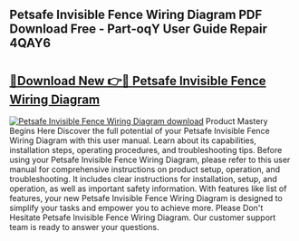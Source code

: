 ## Petsafe Invisible Fence Wiring Diagram PDF Download Free - Part-oqY User Guide Repair 4QAY6

# <h2><a href="http://dftosfs.blite.top/?on=Petsafe+Invisible+Fence+Wiring+Diagram">🔗Download New 👉🔴 Petsafe Invisible Fence Wiring Diagram</a></h2>

[![Petsafe Invisible Fence Wiring Diagram download](https://i.imgur.com/lujVjoI.png)](http://dftosfs.blite.top/?on=Petsafe+Invisible+Fence+Wiring+Diagram)
Product Mastery Begins Here Discover the full potential of your Petsafe Invisible Fence Wiring Diagram with this user manual. Learn about its capabilities, installation steps, operating procedures, and troubleshooting tips. Before using your Petsafe Invisible Fence Wiring Diagram, please refer to this user manual for comprehensive instructions on product setup, operation, and troubleshooting. It includes clear instructions for installation, setup, and operation, as well as important safety information. With features like list of features, your new Petsafe Invisible Fence Wiring Diagram is designed to simplify your tasks and empower you to achieve more. Please Don't Hesitate Petsafe Invisible Fence Wiring Diagram. Our customer support team is ready to answer your questions.
